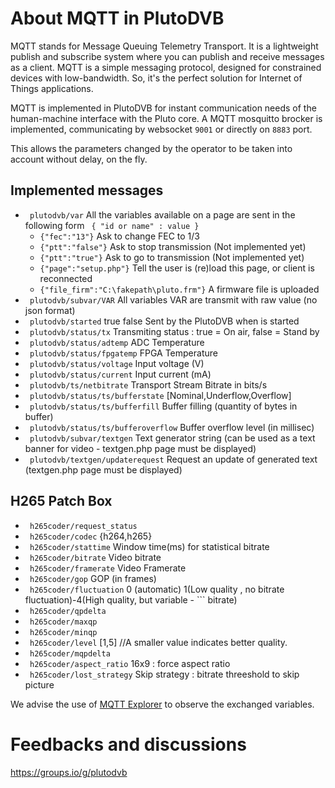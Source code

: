# About MQTT in PlutoDVB

MQTT stands for Message Queuing Telemetry Transport. It is a lightweight publish and subscribe system where you can publish and receive messages as a client. MQTT is a simple messaging protocol, designed for constrained devices with low-bandwidth. So, it's the perfect solution for Internet of Things applications.

MQTT is implemented in PlutoDVB for instant communication needs of the human-machine interface with the Pluto core. A MQTT mosquitto brocker is implemented, communicating by websocket ```9001``` or directly on ```8883``` port.

This allows the parameters changed by the operator to be taken into account without delay, on the fly.

## Implemented messages 

- ``` plutodvb/var``` All the variables available on a page are sent in the following form ``` { "id or name" : value }```
	-  ```{"fec":"13"}``` Ask to change FEC to 1/3
	-  ```{"ptt":"false"}``` Ask to stop transmission (Not implemented yet)
	-  ```{"ptt":"true"}``` Ask to go to transmission (Not implemented yet)	
	-  ```{"page":"setup.php"}``` Tell the user is (re)load this page, or client is reconnected
	-  ```{"file_firm":"C:\fakepath\pluto.frm"}``` A firmware file is uploaded	
- ``` plutodvb/subvar/VAR``` All variables VAR are transmit with raw value (no json format)
- ``` plutodvb/started``` true false Sent by the PlutoDVB when is started
- ``` plutodvb/status/tx``` Transmiting status : true = On air, false = Stand by
- ``` plutodvb/status/adtemp``` ADC Temperature
- ``` plutodvb/status/fpgatemp``` FPGA Temperature
- ``` plutodvb/status/voltage``` Input voltage (V)
- ``` plutodvb/status/current``` Input current (mA)
- ``` plutodvb/ts/netbitrate``` Transport Stream Bitrate in bits/s
- ``` plutodvb/status/ts/bufferstate```   [Nominal,Underflow,Overflow]
- ``` plutodvb/status/ts/bufferfill```   Buffer filling (quantity of bytes in buffer)
- ``` plutodvb/status/ts/bufferoverflow```  Buffer overflow level (in millisec)
- ``` plutodvb/subvar/textgen``` Text generator string (can be used as a text banner for video - textgen.php page must be displayed)
- ``` plutodvb/textgen/updaterequest```  Request an update of generated text (textgen.php page must be displayed)


## H265 Patch Box
- ``` h265coder/request_status``` 
- ``` h265coder/codec``` {h264,h265}
- ``` h265coder/stattime``` Window time(ms) for statistical bitrate
- ``` h265coder/bitrate``` Video bitrate
- ``` h265coder/framerate``` Video Framerate
- ``` h265coder/gop``` GOP (in frames)
- ``` h265coder/fluctuation``` 0 (automatic) 1(Low quality , no bitrate fluctuation)-4(High quality, but variable - ``` bitrate)
- ``` h265coder/qpdelta```
- ``` h265coder/maxqp```
- ``` h265coder/minqp```
- ``` h265coder/level``` [1,5] //A smaller value indicates better quality.
- ``` h265coder/mqpdelta```
- ``` h265coder/aspect_ratio``` 16x9 : force aspect ratio 
- ``` h265coder/lost_strategy``` Skip strategy : bitrate threeshold to skip picture

We advise the use of [MQTT Explorer](http://mqtt-explorer.com/) to observe the exchanged variables.

# Feedbacks and discussions
https://groups.io/g/plutodvb
